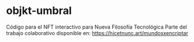 # objkt-umbral
Código para el NFT interactivo para Nueva Filosofía Tecnológica
Parte del trabajo colaborativo disponible en: https://hicetnunc.art/mundosxencriptar
